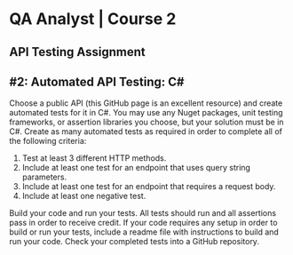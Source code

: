 ﻿# QA Analyst | Course 2 
## API Testing Assignment 

## #2: Automated API Testing: C# 
Choose a public API (this GitHub page is an excellent resource) and create automated tests for it in C#. 
You may use any Nuget packages, unit testing frameworks, or assertion libraries you choose, but your solution must be in C#. 
Create as many automated tests as required in order to complete all of the following criteria: 

1. Test at least 3 different HTTP methods. 
2. Include at least one test for an endpoint that uses query string parameters. 
3. Include at least one test for an endpoint that requires a request body. 
4. Include at least one negative test. 

Build your code and run your tests. All tests should run and all assertions pass in order to receive credit. 
If your code requires any setup in order to build or run your tests, include a readme file with instructions to build and run your code. 
Check your completed tests into a GitHub repository. 
